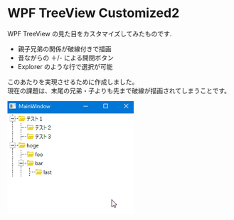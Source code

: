WPF TreeView Customized2
=====================================================================

WPF TreeView の見た目をカスタマイズしてみたものです.  

* 親子兄弟の関係が破線付きで描画
* 昔ながらの ＋/- による開閉ボタン
* Explorer のような行で選択が可能

このあたりを実現させるために作成しました。  
現在の課題は、末尾の兄弟・子よりも先まで破線が描画されてしまうことです。

![](image.gif)

